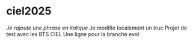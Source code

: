 # ciel2025
_Je rajoute une phrase en italique_
Je modifie localement un truc
Projet de test avec les BTS CIEL
Une ligne pour la branche evol

